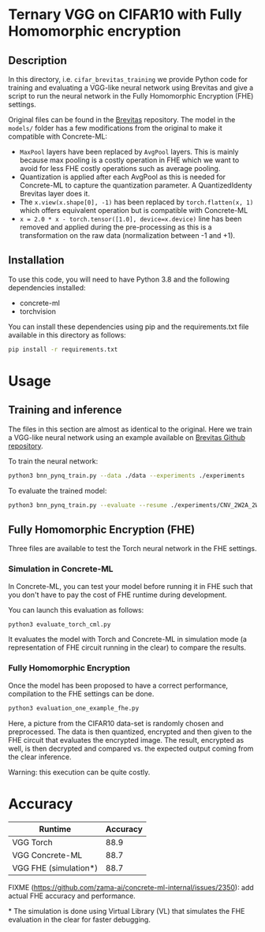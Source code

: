 
# Ternary VGG on CIFAR10 with Fully Homomorphic encryption

## Description

In this directory, i.e. `cifar_brevitas_training` we provide Python code for training and evaluating a VGG-like neural network using Brevitas and give a script to run the neural network in the Fully Homomorphic Encryption (FHE) settings.

Original files can be found in the [Brevitas](https://github.com/Xilinx/brevitas/) repository. The model in the `models/` folder has a few modifications from the original to make it compatible with Concrete-ML:

- `MaxPool` layers have been replaced by `AvgPool` layers. This is mainly because max pooling is a costly operation in FHE which we want to avoid for less FHE costly operations such as average pooling.
- Quantization is applied after each AvgPool as this is needed for Concrete-ML to capture the quantization parameter. A QuantizedIdenty Brevitas layer does it.
- The `x.view(x.shape[0], -1)` has been replaced by `torch.flatten(x, 1)` which offers equivalent operation but is compatible with Concrete-ML
- `x = 2.0 * x - torch.tensor([1.0], device=x.device)` line has been removed and applied during the pre-processing as this is a transformation on the raw data (normalization between -1 and +1).

## Installation

To use this code, you will need to have Python 3.8 and the following dependencies installed:

- concrete-ml
- torchvision

You can install these dependencies using pip and the requirements.txt file available in this directory as follows:

<!--pytest-codeblocks:skip-->

```bash
pip install -r requirements.txt
```

# Usage

## Training and inference

The files in this section are almost as identical to the original. Here we train a VGG-like neural network using an example available on [Brevitas Github repository](https://github.com/Xilinx/brevitas/blob/8c3d9de0113528cf6693c6474a13d802a66682c6/src/brevitas_examples/bnn_pynq/).

To train the neural network:

<!--pytest-codeblocks:skip-->

```bash
python3 bnn_pynq_train.py --data ./data --experiments ./experiments
```

To evaluate the trained model:

<!--pytest-codeblocks:skip-->

```bash
python3 bnn_pynq_train.py --evaluate --resume ./experiments/CNV_2W2A_2W2A_20221114_131345/checkpoints/best.tar
```

## Fully Homomorphic Encryption (FHE)

Three files are available to test the Torch neural network in the FHE settings.

### Simulation in Concrete-ML

In Concrete-ML, you can test your model before running it in FHE such that you don't have to pay the cost of FHE runtime during development.

You can launch this evaluation as follows:

<!--pytest-codeblocks:skip-->

```bash
python3 evaluate_torch_cml.py
```

It evaluates the model with Torch and Concrete-ML in simulation mode (a representation of FHE circuit running in the clear) to compare the results.

### Fully Homomorphic Encryption

Once the model has been proposed to have a correct performance, compilation to the FHE settings can be done.

<!--pytest-codeblocks:skip-->

```bash
python3 evaluation_one_example_fhe.py
```

Here, a picture from the CIFAR10 data-set is randomly chosen and preprocessed. The data is then quantized, encrypted and then given to the FHE circuit that evaluates the encrypted image. The result, encrypted as well, is then decrypted and compared vs. the expected output coming from the clear inference.

Warning: this execution can be quite costly.

# Accuracy

| Runtime              | Accuracy |
| -------------------- | -------- |
| VGG Torch            | 88.9     |
| VGG Concrete-ML      | 88.7     |
| VGG FHE (simulation*) | 88.7     |
FIXME (https://github.com/zama-ai/concrete-ml-internal/issues/2350): add actual FHE accuracy and performance.

\* The simulation is done using Virtual Library (VL) that simulates the FHE evaluation in the clear for faster debugging.